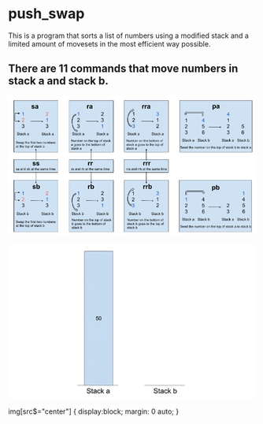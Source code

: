 # push_swap
This is a program that sorts a list of numbers using a modified stack and a limited amount of movesets in the most efficient way possible.
## There are 11 commands that move numbers in stack a and stack b.
![Image of push_swap functions](https://github.com/hzkmyk/push_swap/blob/master/images/push_swap.png)

![Gif of push_swap functions](https://github.com/hzkmyk/push_swap/blob/master/images/push_swap.gif?style=center)

img[src$="center"] {
  display:block;
  margin: 0 auto;
}
